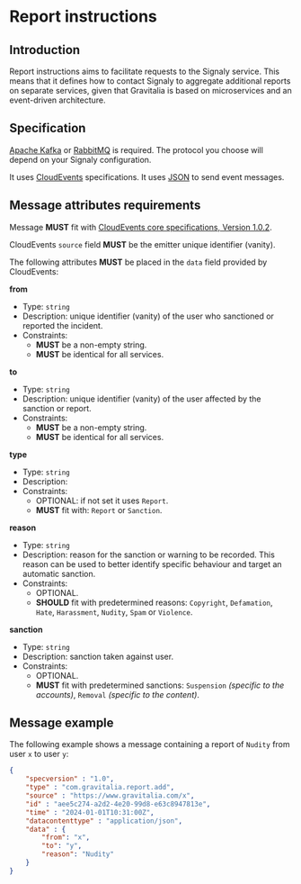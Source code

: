 # Report instructions

## Introduction

Report instructions aims to facilitate requests to the Signaly service. This means that it defines how to contact Signaly to aggregate additional reports on separate services, given that Gravitalia is based on microservices and an event-driven architecture.

## Specification

[Apache Kafka](https://kafka.apache.org/) or [RabbitMQ](https://www.rabbitmq.com/) is required. The protocol you choose will depend on your Signaly configuration.

It uses [CloudEvents](https://cloudevents.io/) specifications. It uses [JSON](https://www.json.org/) to send event messages.

## Message attributes requirements

Message **MUST** fit with [CloudEvents core specifications, Version 1.0.2](https://github.com/cloudevents/spec/blob/v1.0.2/cloudevents/spec.md).

CloudEvents `source` field **MUST** be the emitter unique identifier (vanity).

The following attributes **MUST** be placed in the `data` field provided by CloudEvents:

**from**
* Type: `string`
* Description: unique identifier (vanity) of the user who sanctioned or reported the incident.
* Constraints:
  * **MUST** be a non-empty string.
  * **MUST** be identical for all services.

**to**
* Type: `string`
* Description: unique identifier (vanity) of the user affected by the sanction or report.
* Constraints:
  * **MUST** be a non-empty string.
  * **MUST** be identical for all services.

**type**
* Type: `string`
* Description: 
* Constraints:
  * OPTIONAL: if not set it uses `Report`.
  * **MUST** fit with: `Report` or `Sanction`.

**reason**
* Type: `string`
* Description: reason for the sanction or warning to be recorded. This reason can be used to better identify specific behaviour and target an automatic sanction.
* Constraints:
  * OPTIONAL.
  * **SHOULD** fit with predetermined reasons: `Copyright`, `Defamation`, `Hate`, `Harassment`, `Nudity`, `Spam` or `Violence`.

**sanction**
* Type: `string`
* Description: sanction taken against user.
* Constraints:
  * OPTIONAL.
  * **MUST** fit with predetermined sanctions: `Suspension` *(specific to the accounts)*, `Removal` *(specific to the content)*.

## Message example
The following example shows a message containing a report of `Nudity` from user `x` to user `y`:
```json
{
    "specversion" : "1.0",
    "type" : "com.gravitalia.report.add",
    "source" : "https://www.gravitalia.com/x",
    "id" : "aee5c274-a2d2-4e20-99d8-e63c8947813e",
    "time" : "2024-01-01T10:31:00Z",
    "datacontenttype" : "application/json",
    "data" : {
        "from": "x",
        "to": "y",
        "reason": "Nudity"
    }
}
```
